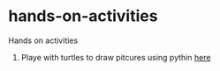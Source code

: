 # hands-on-activities
Hands on activities 

1.  Playe with turtles to draw pitcures using pythin [here](turtle/README.md)
